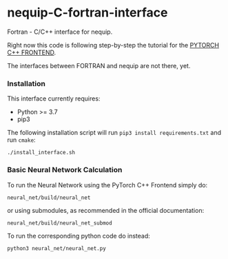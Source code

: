 # nequip-C-fortran-interface
Fortran - C/C++ interface for nequip.

Right now this code is following step-by-step the tutorial for the [PYTORCH C++ FRONTEND](https://pytorch.org/tutorials/advanced/cpp_frontend.html).

The interfaces between FORTRAN and nequip are not there, yet.
### Installation
This interface currently requires:
* Python >= 3.7
* pip3

The following installation script will run `pip3 install requirements.txt` and run `cmake`:
```
./install_interface.sh
```
### Basic Neural Network Calculation
To run the Neural Network using the PyTorch C++ Frontend simply do: 
```
neural_net/build/neural_net
```
or using submodules, as recommended in the official documentation:
```
neural_net/build/neural_net_submod
```
To run the corresponding python code do instead:
```
python3 neural_net/neural_net.py
```
